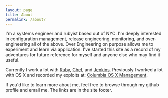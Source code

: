 ```yaml
---
layout: page
title: About
permalink: /about/
---
```

I'm a systems engineer and rubyist based out of NYC. I'm deeply interested in configuration management, release engineering, monitoring, and over-engineering all of the above. Over Engineering on purpose allows me to experiment and learn via application. I've started this site as a record of my adventures for future reference for myself and anyone else who may find it useful. 

Currently I work a lot with [Ruby](https://www.ruby-lang.org/en/), [Chef](http://www.getchef.com/), and [Jenkins](http://jenkins-ci.org/). Previously I worked a lot with OS X and recorded my exploits at: [Columbia OS X Management](http://coxmanagement.wordpress.com/).

If you'd like to learn more about me, feel free to browse through my github profile and email me. The links are in the site footer. 
